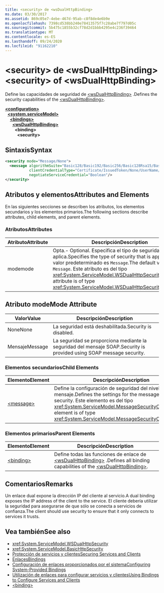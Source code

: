 ```yaml
---
title: <security> de <wsDualHttpBinding>
ms.date: 03/30/2017
ms.assetid: 869c05e7-4ebe-467d-95ab-c8f8de4e6b9e
ms.openlocfilehash: 7398cd538bb240e78413575f7c28abe7f797d05c
ms.sourcegitcommit: 5b475c1855b32cf78d2d1bbb4295e4c236f39464
ms.translationtype: MT
ms.contentlocale: es-ES
ms.lasthandoff: 09/24/2020
ms.locfileid: "91162210"
---
```

# <a name="security-of-wsdualhttpbinding"></a><span data-ttu-id="a007f-102">\<security> de \<wsDualHttpBinding></span><span class="sxs-lookup"><span data-stu-id="a007f-102">\<security> of \<wsDualHttpBinding></span></span>

<span data-ttu-id="a007f-103">Define las capacidades de seguridad de [\<wsDualHttpBinding>](wsdualhttpbinding.md) .</span><span class="sxs-lookup"><span data-stu-id="a007f-103">Defines the security capabilities of the [\<wsDualHttpBinding>](wsdualhttpbinding.md).</span></span>  
  
[**\<configuration>**](../configuration-element.md)\
&nbsp;&nbsp;[**\<system.serviceModel>**](system-servicemodel.md)\
&nbsp;&nbsp;&nbsp;&nbsp;[**\<bindings>**](bindings.md)\
&nbsp;&nbsp;&nbsp;&nbsp;&nbsp;&nbsp;[**\<wsDualHttpBinding>**](wsdualhttpbinding.md)\
&nbsp;&nbsp;&nbsp;&nbsp;&nbsp;&nbsp;&nbsp;&nbsp;**\<binding>**\
&nbsp;&nbsp;&nbsp;&nbsp;&nbsp;&nbsp;&nbsp;&nbsp;&nbsp;&nbsp;**\<security>**  
  
## <a name="syntax"></a><span data-ttu-id="a007f-104">Sintaxis</span><span class="sxs-lookup"><span data-stu-id="a007f-104">Syntax</span></span>  
  
```xml  
<security mode="Message/None">
  <message algorithmSuite="Basic128/Basic192/Basic256/Basic128Rsa15/Basic256Rsa15/TripleDes/TripleDesRsa15/Basic128Sha256/Basic192Sha256/TripleDesSha256/Basic128Sha256Rsa15/Basic192Sha256Rsa15/Basic256Sha256Rsa15/TripleDesSha256Rsa15"
           clientCredentialType="Certificate/IssuedToken/None/UserName/Windows"
           negotiateServiceCredential="Boolean"/>
</security>
```  
  
## <a name="attributes-and-elements"></a><span data-ttu-id="a007f-105">Atributos y elementos</span><span class="sxs-lookup"><span data-stu-id="a007f-105">Attributes and Elements</span></span>  

 <span data-ttu-id="a007f-106">En las siguientes secciones se describen los atributos, los elementos secundarios y los elementos primarios.</span><span class="sxs-lookup"><span data-stu-id="a007f-106">The following sections describe attributes, child elements, and parent elements.</span></span>  
  
### <a name="attributes"></a><span data-ttu-id="a007f-107">Atributos</span><span class="sxs-lookup"><span data-stu-id="a007f-107">Attributes</span></span>  
  
|<span data-ttu-id="a007f-108">Atributo</span><span class="sxs-lookup"><span data-stu-id="a007f-108">Attribute</span></span>|<span data-ttu-id="a007f-109">Descripción</span><span class="sxs-lookup"><span data-stu-id="a007f-109">Description</span></span>|  
|---------------|-----------------|  
|<span data-ttu-id="a007f-110">mode</span><span class="sxs-lookup"><span data-stu-id="a007f-110">mode</span></span>|<span data-ttu-id="a007f-111">Opta.</span><span class="sxs-lookup"><span data-stu-id="a007f-111">-   Optional.</span></span> <span data-ttu-id="a007f-112">Especifica el tipo de seguridad que se aplica.</span><span class="sxs-lookup"><span data-stu-id="a007f-112">Specifies the type of security that is applied.</span></span> <span data-ttu-id="a007f-113">El valor predeterminado es `Message`.</span><span class="sxs-lookup"><span data-stu-id="a007f-113">The default value is `Message`.</span></span> <span data-ttu-id="a007f-114">Este atributo es del tipo <xref:System.ServiceModel.WSDualHttpSecurityMode>.</span><span class="sxs-lookup"><span data-stu-id="a007f-114">This attribute is of type <xref:System.ServiceModel.WSDualHttpSecurityMode>.</span></span>|  
  
## <a name="mode-attribute"></a><span data-ttu-id="a007f-115">Atributo mode</span><span class="sxs-lookup"><span data-stu-id="a007f-115">Mode Attribute</span></span>  
  
|<span data-ttu-id="a007f-116">Valor</span><span class="sxs-lookup"><span data-stu-id="a007f-116">Value</span></span>|<span data-ttu-id="a007f-117">Descripción</span><span class="sxs-lookup"><span data-stu-id="a007f-117">Description</span></span>|  
|-----------|-----------------|  
|<span data-ttu-id="a007f-118">None</span><span class="sxs-lookup"><span data-stu-id="a007f-118">None</span></span>|<span data-ttu-id="a007f-119">La seguridad está deshabilitada.</span><span class="sxs-lookup"><span data-stu-id="a007f-119">Security is disabled.</span></span>|  
|<span data-ttu-id="a007f-120">Mensaje</span><span class="sxs-lookup"><span data-stu-id="a007f-120">Message</span></span>|<span data-ttu-id="a007f-121">La seguridad se proporciona mediante la seguridad del mensaje SOAP.</span><span class="sxs-lookup"><span data-stu-id="a007f-121">Security is provided using SOAP message security.</span></span>|  
  
### <a name="child-elements"></a><span data-ttu-id="a007f-122">Elementos secundarios</span><span class="sxs-lookup"><span data-stu-id="a007f-122">Child Elements</span></span>  
  
|<span data-ttu-id="a007f-123">Elemento</span><span class="sxs-lookup"><span data-stu-id="a007f-123">Element</span></span>|<span data-ttu-id="a007f-124">Descripción</span><span class="sxs-lookup"><span data-stu-id="a007f-124">Description</span></span>|  
|-------------|-----------------|  
|[\<message>](message-of-wsdualhttpbinding.md)|<span data-ttu-id="a007f-125">Define la configuración de seguridad del nivel del mensaje.</span><span class="sxs-lookup"><span data-stu-id="a007f-125">Defines the settings for the message-level security.</span></span> <span data-ttu-id="a007f-126">Este elemento es del tipo <xref:System.ServiceModel.MessageSecurityOverHttp>.</span><span class="sxs-lookup"><span data-stu-id="a007f-126">This element is of type <xref:System.ServiceModel.MessageSecurityOverHttp>.</span></span>|  
  
### <a name="parent-elements"></a><span data-ttu-id="a007f-127">Elementos primarios</span><span class="sxs-lookup"><span data-stu-id="a007f-127">Parent Elements</span></span>  
  
|<span data-ttu-id="a007f-128">Elemento</span><span class="sxs-lookup"><span data-stu-id="a007f-128">Element</span></span>|<span data-ttu-id="a007f-129">Descripción</span><span class="sxs-lookup"><span data-stu-id="a007f-129">Description</span></span>|  
|-------------|-----------------|  
|[\<binding>](bindings.md)|<span data-ttu-id="a007f-130">Define todas las funciones de enlace de [\<wsDualHttpBinding>](wsdualhttpbinding.md) .</span><span class="sxs-lookup"><span data-stu-id="a007f-130">Defines all binding capabilities of the [\<wsDualHttpBinding>](wsdualhttpbinding.md).</span></span>|  
  
## <a name="remarks"></a><span data-ttu-id="a007f-131">Comentarios</span><span class="sxs-lookup"><span data-stu-id="a007f-131">Remarks</span></span>  

 <span data-ttu-id="a007f-132">Un enlace dual expone la dirección IP del cliente al servicio.</span><span class="sxs-lookup"><span data-stu-id="a007f-132">A dual binding exposes the IP address of the client to the service.</span></span> <span data-ttu-id="a007f-133">El cliente debería utilizar la seguridad para asegurarse de que sólo se conecta a servicios de confianza.</span><span class="sxs-lookup"><span data-stu-id="a007f-133">The client should use security to ensure that it only connects to services it trusts.</span></span>  
  
## <a name="see-also"></a><span data-ttu-id="a007f-134">Vea también</span><span class="sxs-lookup"><span data-stu-id="a007f-134">See also</span></span>

- <xref:System.ServiceModel.WSDualHttpSecurity>
- <xref:System.ServiceModel.BasicHttpSecurity>
- [<span data-ttu-id="a007f-135">Protección de servicios y clientes</span><span class="sxs-lookup"><span data-stu-id="a007f-135">Securing Services and Clients</span></span>](../../../wcf/feature-details/securing-services-and-clients.md)
- [<span data-ttu-id="a007f-136">Enlaces</span><span class="sxs-lookup"><span data-stu-id="a007f-136">Bindings</span></span>](../../../wcf/bindings.md)
- [<span data-ttu-id="a007f-137">Configuración de enlaces proporcionados por el sistema</span><span class="sxs-lookup"><span data-stu-id="a007f-137">Configuring System-Provided Bindings</span></span>](../../../wcf/feature-details/configuring-system-provided-bindings.md)
- [<span data-ttu-id="a007f-138">Utilización de enlaces para configurar servicios y clientes</span><span class="sxs-lookup"><span data-stu-id="a007f-138">Using Bindings to Configure Services and Clients</span></span>](../../../wcf/using-bindings-to-configure-services-and-clients.md)
- [\<binding>](bindings.md)
